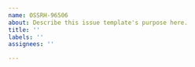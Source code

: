 ```yaml
---
name: OSSRH-96506
about: Describe this issue template's purpose here.
title: ''
labels: ''
assignees: ''

---
```




